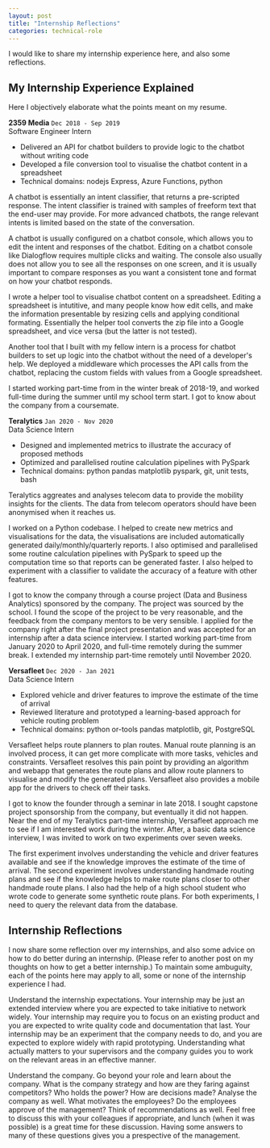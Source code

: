 ```yaml
---
layout: post
title: "Internship Reflections"
categories: technical-role
---
```


I would like to share my internship experience here, and also some reflections.

## My Internship Experience Explained

Here I objectively elaborate what the points meant on my resume.

**2359 Media**
`Dec 2018 - Sep 2019`<br>
 Software Engineer Intern

- Delivered an API for chatbot builders to provide logic to the chatbot without writing code
- Developed a file conversion tool to visualise the chatbot content in a spreadsheet
- Technical domains: nodejs Express, Azure Functions, python

A chatbot is essentially an intent classifier, that returns a pre-scripted response. The intent classifier is trained with samples of freeform text that the end-user may provide. For more advanced chatbots, the range relevant intents is limited based on the state of the conversation.

A chatbot is usually configured on a chatbot console, which allows you to edit the intent and responses of the chatbot. Editing on a chatbot console like Dialogflow requires multiple clicks and waiting. The console also usually does not allow you to see all the responses on one screen, and it is usually important to compare responses as you want a consistent tone and format on how your chatbot responds.

I wrote a helper tool to visualise chatbot content on a spreadsheet. Editing a spreadsheet is intutitive, and many people know how edit cells, and make the information presentable by resizing cells and applying conditional formating. Essentially the helper tool converts the zip file into a Google spreadsheet, and vice versa (but the latter is not tested).

Another tool that I built with my fellow intern is a process for chatbot builders to set up logic into the chatbot without the need of a developer's help. We deployed a middleware which processes the API calls from the chatbot, replacing the custom fields with values from a Google spreadsheet.

I started working part-time from in the winter break of 2018-19, and worked full-time during the summer until my school term start. I got to know about the company from a coursemate.



**Teralytics**
`Jan 2020 - Nov 2020`<br>
Data Science Intern

- Designed and implemented metrics to illustrate the accuracy of proposed methods
- Optimized and parallelised routine calculation pipelines with PySpark
- Technical domains: python pandas matplotlib pyspark, git, unit tests, bash

Teralytics aggreates and analyses telecom data to provide the mobility insights for the clients. The data from telecom operators should have been anonymised when it reaches us.

I worked on a Python codebase. I helped to create new metrics and visualisations for the data, the visualisations are included automatically generated daily/monthly/quarterly reports. I also optimised and parallelised some routine calculation pipelines with PySpark to speed up the computation time so that reports can be generated faster. I also helped to experiment with a classifier to validate the accuracy of a feature with other features.

I got to know the company through a course project (Data and Business Analytics) sponsored by the company. The project was sourced by the school. I found the scope of the project to be very reasonable, and the feedback from the company mentors to be very sensible. I applied for the company right after the final project presentation and was accepted for an internship after a data science interview. I started working part-time from January 2020 to April 2020, and full-time remotely during the summer break. I extended my internship part-time remotely until November 2020.



**Versafleet**
`Dec 2020 - Jan 2021`<br>
Data Science Intern

- Explored vehicle and driver features to improve the estimate of the time of arrival
- Reviewed literature and prototyped a learning-based approach for vehicle routing problem
- Technical domains: python or-tools pandas matplotlib, git, PostgreSQL

Versafleet helps route planners to plan routes. Manual route planning is an involved process, it can get more complicate with more tasks, vehicles and constraints. Versafleet resolves this pain point by providing an algorithm and webapp that generates the route plans and allow route planners to visualise and modify the generated plans. Versafleet also provides a mobile app for the drivers to check off their tasks.

I got to know the founder through a seminar in late 2018. I sought capstone project sponsorship from the company, but eventually it did not happen. Near the end of my Teralytics part-time internship, Versafleet approach me to see if I am interested work during the winter. After, a basic data science interview, I was invited to work on two experiments over seven weeks.

The first experiment involves understanding the vehicle and driver features available and see if the knowledge improves the estimate of the time of arrival. The second experiment involves understanding handmade routing plans and see if the knowledge helps to make route plans closer to other handmade route plans. I also had the help of a high school student who wrote code to generate some synthetic route plans. For both experiments, I need to query the relevant data from the database.



## Internship Reflections

I now share some reflection over my internships, and also some advice on how to do better during an internship. (Please refer to another post on my thoughts on how to get a better internship.) To maintain some ambuguity, each of the points here may apply to all, some or none of the internship experience I had.

Understand the internship expectations. Your internship may be just an extended interview where you are expected to take initiative to network widely. Your internship may require you to focus on an existing product and you are expected to write quality code and documentation that last. Your internship may be an experiment that the company needs to do, and you are expected to explore widely with rapid prototyping. Understanding what actually matters to your supervisors and the company guides you to work on the relevant areas in an effective manner.

Understand the company. Go beyond your role and learn about the company. What is the company strategy and how are they faring against competitors? Who holds the power? How are decisions made? Analyse the company as well. What motivates the employees? Do the employees approve of the management? Think of recommendations as well. Feel free to discuss this with your colleagues if appropriate, and lunch (when it was possible) is a great time for these discussion. Having some answers to many of these questions gives you a prespective of the management.

